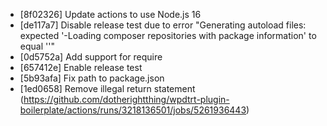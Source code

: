 * [8f02326] Update actions to use Node.js 16
* [de117a7] Disable release test due to error "Generating autoload files: expected '-Loading composer repositories with package information' to equal ''"
* [0d5752a] Add support for require
* [657412e] Enable release test
* [5b93afa] Fix path to package.json
* [1ed0658] Remove illegal return statement (https://github.com/dotherightthing/wpdtrt-plugin-boilerplate/actions/runs/3218136501/jobs/5261936443)
